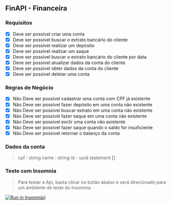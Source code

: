 ## FinAPI - Financeira
### Requisitos

-[x] Deve ser possível criar uma conta
-[x] Deve ser possível buscar o extrato bancário do cliente
-[x] Deve ser possível realizar um depósito
-[x] Deve ser possível realizar um saque
-[x] Deve ser possível buscar o extrato bancário do cliente por data
-[x] Deve ser possível atualizar dados da conta do cliente
-[x] Deve ser possível obter dados da conta do cliente
-[x] Deve ser possível deletar uma conta

### Regras de Negócio

-[x] Não Deve ser possível cadastrar uma conta com CPF já existente
-[x] Não Deve ser possível fazer depósito em uma conta não existente
-[x] Não Deve ser possível buscar extrato em uma conta não existente
-[x] Não Deve ser possível fazer saque em uma conta não existente
-[x] Não Deve ser possível exclir uma conta não existente
-[x] Não Deve ser possível fazer saque quando o saldo for insuficiente
-[x] Não Deve ser possível retornar o balanço da conta

### Dados da conta
> cpf : string
> name : string
> id - uuid
> statement [] 

### Teste com Insomnia
> Para testar a Api, basta clicar no botão abaixo e será direcionado para um ambiente de teste do Insomnia.

[![Run in Insomnia}](https://insomnia.rest/images/run.svg)](https://insomnia.rest/run/?label=Fin-Api&uri=https%3A%2F%2Fraw.githubusercontent.com%2FLeandro-Faustino%2FFin-API%2Fmaster%2FInsomnia.json)
